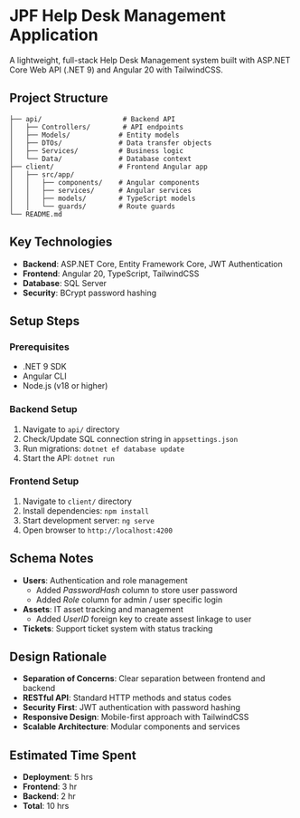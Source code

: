 # JPF Help Desk Management Application

A lightweight, full-stack Help Desk Management system built with ASP.NET Core Web API (.NET 9) and Angular 20 with TailwindCSS.

## Project Structure

```
├── api/                    # Backend API
│   ├── Controllers/        # API endpoints
│   ├── Models/            # Entity models
│   ├── DTOs/              # Data transfer objects
│   ├── Services/          # Business logic
│   └── Data/              # Database context
├── client/                # Frontend Angular app
│   ├── src/app/
│   │   ├── components/    # Angular components
│   │   ├── services/      # Angular services
│   │   ├── models/        # TypeScript models
│   │   └── guards/        # Route guards
└── README.md
```

## Key Technologies

- **Backend**: ASP.NET Core, Entity Framework Core, JWT Authentication
- **Frontend**: Angular 20, TypeScript, TailwindCSS
- **Database**: SQL Server
- **Security**: BCrypt password hashing

## Setup Steps

### Prerequisites
- .NET 9 SDK
- Angular CLI
- Node.js (v18 or higher)

### Backend Setup
1. Navigate to `api/` directory
2. Check/Update SQL connection string in `appsettings.json`
3. Run migrations: `dotnet ef database update`
4. Start the API: `dotnet run`

### Frontend Setup
1. Navigate to `client/` directory
2. Install dependencies: `npm install`
3. Start development server: `ng serve`
4. Open browser to `http://localhost:4200`

## Schema Notes

- **Users**: Authentication and role management
  - Added *PasswordHash* column to store user password
  - Added *Role* column for admin / user specific login
- **Assets**: IT asset tracking and management
  - Added *UserID* foreign key to create assest linkage to user
- **Tickets**: Support ticket system with status tracking

## Design Rationale

- **Separation of Concerns**: Clear separation between frontend and backend
- **RESTful API**: Standard HTTP methods and status codes
- **Security First**: JWT authentication with password hashing
- **Responsive Design**: Mobile-first approach with TailwindCSS
- **Scalable Architecture**: Modular components and services

## Estimated Time Spent
- **Deployment**: 5 hrs
- **Frontend**: 3 hr  
- **Backend**: 2 hr
- **Total**: 10 hrs